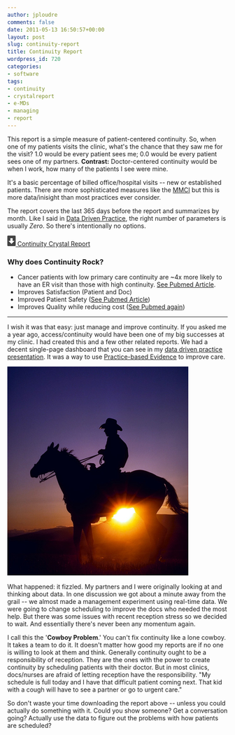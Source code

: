 ```yaml
---
author: jploudre
comments: false
date: 2011-05-13 16:50:57+00:00
layout: post
slug: continuity-report
title: Continuity Report
wordpress_id: 720
categories:
- software
tags:
- continuity
- crystalreport
- e-MDs
- managing
- report
---
```


This report is a simple measure of patient-centered continuity. So, when one of my patients visits the clinic, what's the chance that they saw me for the visit? 1.0 would be every patient sees me; 0.0 would be every patient sees one of my partners. **Contrast:** Doctor-centered continuity would be when I work, how many of the patients I see were mine.

It's a basic percentage of billed office/hospital visits -- new or established patients. There are more sophisticated measures like the [MMCI](http://www.ncbi.nlm.nih.gov/pubmed/3806028) but this is more data/inisight than most practices ever consider.

The report covers the last 365 days before the report and summarizes by month. Like I said in [Data Driven Practice](http://unchart.com/2011/data-driven-practice/), the right number of parameters is usually *Zero*. So there's intentionally no options.

[![](/files/2011/01/57-download.png) Continuity Crystal Report](/files/2011/05/continuity.zip)

  


### Why does Continuity Rock?

* Cancer patients with low primary care continuity are ~4x more likely to have an ER visit than those with high continuity. [See Pubmed Article](http://www.ncbi.nlm.nih.gov/pubmed/12886178).
* Improves Satisfaction (Patient and Doc)
* Improved Patient Safety ([See Pubmed Article](http://www.ncbi.nlm.nih.gov/pubmed?term=17327525))
* Improves Quality while reducing cost ([See Pubmed again](http://www.ncbi.nlm.nih.gov/pubmed/15798043))

---------------------------------

I wish it was that easy: just manage and improve continuity. If you asked me a year ago, access/continuity would have been one of my big successes at my clinic. I had created this and a few other related reports. We had a decent single-page dashboard that you can see in my [data driven practice presentation](http://unchart.com/2011/data-driven-practice/). It was a way to use [Practice-based Evidence](http://unchart.com/2011/practice-based-evidence/) to improve care.

![](/files/2011/05/cowboy.jpg)

What happened: it fizzled. My partners and I were originally looking at and thinking about data. In one discussion we got about a minute away from the grail -- we almost made a management experiment using real-time data. We were going to change scheduling to improve the docs who needed the most help. But there was some issues with recent reception stress so we decided to wait. And essentially there's never been any momentum again.

I call this the '**Cowboy Problem**.' You can't fix continuity like a lone cowboy. It takes a team to do it. It doesn't matter how good my reports are if no one is willing to look at them and think. Generally continuity ought to be a responsibility of reception. They are the ones with the power to create continuity by scheduling patients with their doctor. But in most clinics, docs/nurses are afraid of letting reception have the responsibility. "My schedule is full today and I have that difficult patient coming next. That kid with a cough will have to see a partner or go to urgent care."

So don't waste your time downloading the report above -- unless you could actually do something with it. Could you show someone? Get a conversation going? Actually use the data to figure out the problems with how patients are scheduled?







